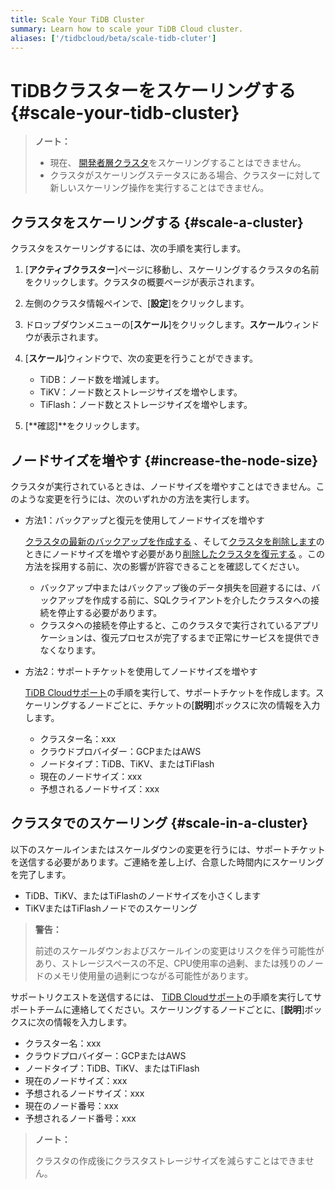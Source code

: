 ```yaml
---
title: Scale Your TiDB Cluster
summary: Learn how to scale your TiDB Cloud cluster.
aliases: ['/tidbcloud/beta/scale-tidb-cluter']
---
```


# TiDBクラスターをスケーリングする {#scale-your-tidb-cluster}

> **ノート：**
>
> -   現在、 [開発者層クラスタ](/tidb-cloud/select-cluster-tier.md#developer-tier)をスケーリングすることはできません。
> -   クラスタがスケーリングステータスにある場合、クラスターに対して新しいスケーリング操作を実行することはできません。

## クラスタをスケーリングする {#scale-a-cluster}

クラスタをスケーリングするには、次の手順を実行します。

1.  [**アクティブクラスター**]ページに移動し、スケーリングするクラスタの名前をクリックします。クラスタの概要ページが表示されます。

2.  左側のクラスタ情報ペインで、[**設定**]をクリックします。

3.  ドロップダウンメニューの[**スケール**]をクリックします。<strong>スケール</strong>ウィンドウが表示されます。

4.  [**スケール**]ウィンドウで、次の変更を行うことができます。

    -   TiDB：ノード数を増減します。
    -   TiKV：ノード数とストレージサイズを増やします。
    -   TiFlash：ノード数とストレージサイズを増やします。

5.  [**確認]**をクリックします。

## ノードサイズを増やす {#increase-the-node-size}

クラスタが実行されているときは、ノードサイズを増やすことはできません。このような変更を行うには、次のいずれかの方法を実行します。

-   方法1：バックアップと復元を使用してノードサイズを増やす

    [クラスタの最新のバックアップを作成する](/tidb-cloud/backup-and-restore.md#manual-backup) 、そして[クラスタを削除します](/tidb-cloud/delete-tidb-cluster.md)のときにノードサイズを増やす必要があり[削除したクラスタを復元する](/tidb-cloud/backup-and-restore.md#restore-a-deleted-cluster) 。この方法を採用する前に、次の影響が許容できることを確認してください。

    -   バックアップ中またはバックアップ後のデータ損失を回避するには、バックアップを作成する前に、SQLクライアントを介したクラスタへの接続を停止する必要があります。
    -   クラスタへの接続を停止すると、このクラスタで実行されているアプリケーションは、復元プロセスが完了するまで正常にサービスを提供できなくなります。

-   方法2：サポートチケットを使用してノードサイズを増やす

    [TiDB Cloudサポート](/tidb-cloud/tidb-cloud-support.md)の手順を実行して、サポートチケットを作成します。スケーリングするノードごとに、チケットの[**説明**]ボックスに次の情報を入力します。

    -   クラスター名：xxx
    -   クラウドプロバイダー：GCPまたはAWS
    -   ノードタイプ：TiDB、TiKV、またはTiFlash
    -   現在のノードサイズ：xxx
    -   予想されるノードサイズ：xxx

## クラスタでのスケーリング {#scale-in-a-cluster}

以下のスケールインまたはスケールダウンの変更を行うには、サポートチケットを送信する必要があります。ご連絡を差し上げ、合意した時間内にスケーリングを完了します。

-   TiDB、TiKV、またはTiFlashのノードサイズを小さくします
-   TiKVまたはTiFlashノードでのスケーリング

> **警告：**
>
> 前述のスケールダウンおよびスケールインの変更はリスクを伴う可能性があり、ストレージスペースの不足、CPU使用率の過剰、または残りのノードのメモリ使用量の過剰につながる可能性があります。

サポートリクエストを送信するには、 [TiDB Cloudサポート](/tidb-cloud/tidb-cloud-support.md)の手順を実行してサポートチームに連絡してください。スケーリングするノードごとに、[**説明**]ボックスに次の情報を入力します。

-   クラスター名：xxx
-   クラウドプロバイダー：GCPまたはAWS
-   ノードタイプ：TiDB、TiKV、またはTiFlash
-   現在のノードサイズ：xxx
-   予想されるノードサイズ：xxx
-   現在のノード番号：xxx
-   予想されるノード番号：xxx

> **ノート：**
>
> クラスタの作成後にクラスタストレージサイズを減らすことはできません。
